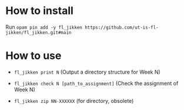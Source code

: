 How to install
==============
Run `opam pin add -y fl_jikken https://github.com/ut-is-fl-jikken/fl_jikken.git#main`


How to use
==========
- `fl_jikken print N` (Output a directory structure for Week N)
- `fl_jikken check N [path_to_assignment]` (Check the assignment of Week N)

- `fl_jikken zip NN-XXXXXX` (for directory, obsolete)
